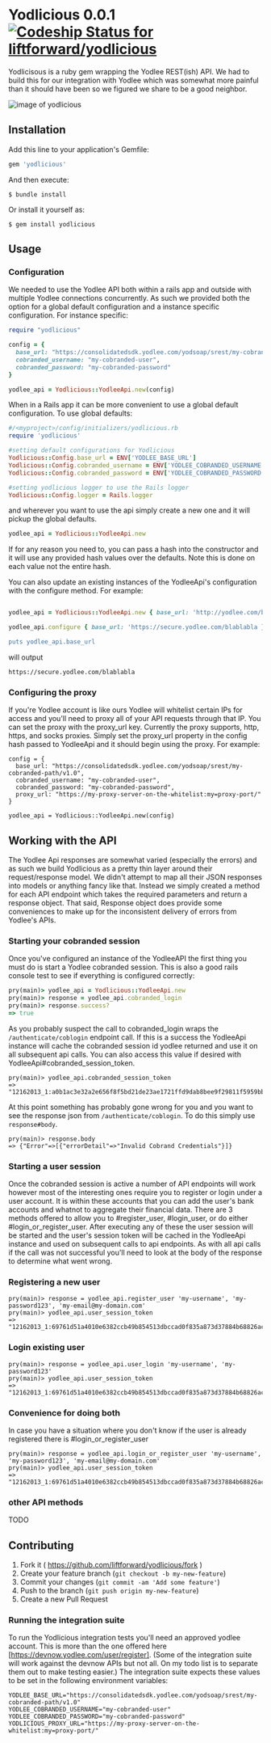 # Yodlicious 0.0.1 [ ![Codeship Status for liftforward/yodlicious](https://codeship.com/projects/71603f00-9393-0132-dcd0-1a9a253548c0/status?branch=master)](https://codeship.com/projects/62288)

Yodlicisous is a ruby gem wrapping the Yodlee REST(ish) API. We had to build this for our integration with Yodlee which was somewhat more painful than it should have been so we figured we share to be a good neighbor.

![image of yodlicious](https://github.com/liftforward/yodlicious/blob/master/yodlicious.png)

## Installation

Add this line to your application's Gemfile:

```ruby
gem 'yodlicious'
```

And then execute:

    $ bundle install

Or install it yourself as:

    $ gem install yodlicious

## Usage

### Configuration

We needed to use the Yodlee API both within a rails app and outside with multiple Yodlee connections concurrently. As such we provided both the option for a global default configuration and a instance specific configuration. For instance specific:

```ruby
require "yodlicious"

config = {
  base_url: "https://consolidatedsdk.yodlee.com/yodsoap/srest/my-cobranded-path/v1.0",
  cobranded_username: "my-cobranded-user",
  cobranded_password: "my-cobranded-password"
}

yodlee_api = Yodlicious::YodleeApi.new(config)

```
When in a Rails app it can be more convenient to use a global default configuration. To use global defaults:

```ruby
#/<myproject>/config/initializers/yodlicious.rb
require 'yodlicious'

#setting default configurations for Yodlicious
Yodlicious::Config.base_url = ENV['YODLEE_BASE_URL']
Yodlicious::Config.cobranded_username = ENV['YODLEE_COBRANDED_USERNAME']
Yodlicious::Config.cobranded_password = ENV['YODLEE_COBRANDED_PASSWORD']

#setting yodlicious logger to use the Rails logger
Yodlicious::Config.logger = Rails.logger
```
and wherever you want to use the api simply create a new one and it will pickup the global defaults. 

```ruby
yodlee_api = Yodlicious::YodleeApi.new
```
If for any reason you need to, you can pass a hash into the constructor and it will use any provided hash values over the defaults. Note this is done on each value not the entire hash.

You can also update an existing instances of the YodleeApi's configuration with the configure method. For example:

```ruby

yodlee_api = Yodlicious::YodleeApi.new { base_url: 'http://yodlee.com/blablabla' }

yodlee_api.configure { base_url: 'https://secure.yodlee.com/blablabla }

puts yodlee_api.base_url
```
will output

```
https://secure.yodlee.com/blablabla
```

### Configuring the proxy

If you're Yodlee account is like ours Yodlee will whitelist certain IPs for access and you'll need to proxy all of your API requests through that IP. You can set the proxy with the proxy_url key. Currently the proxy supports, http, https, and socks proxies. Simply set the proxy_url property in the config hash passed to YodleeApi and it should begin using the proxy. For example:

```
config = {
  base_url: "https://consolidatedsdk.yodlee.com/yodsoap/srest/my-cobranded-path/v1.0",
  cobranded_username: "my-cobranded-user",
  cobranded_password: "my-cobranded-password",
  proxy_url: "https://my-proxy-server-on-the-whitelist:my=proxy-port/"
}

yodlee_api = Yodlicious::YodleeApi.new(config)
```

## Working with the API

The Yodlee Api responses are somewhat varied (especially the errors) and as such we build Yodlicious as a pretty thin layer around their request/response model. We didn't attempt to map all their JSON responses into models or anything fancy like that. Instead we simply created a method for each API endpoint which takes the required parameters and return a response object. That said, Response object does provide some conveniences to make up for the inconsistent delivery of errors from Yodlee's APIs.

### Starting your cobranded session

Once you've configured an instance of the YodleeAPI the first thing you must do is start a Yodlee cobranded session. This is also a good rails console test to see if everything is configured correctly: 

```ruby
pry(main)> yodlee_api = Yodlicious::YodleeApi.new
pry(main)> response = yodlee_api.cobranded_login
pry(main)> response.success?
=> true
```
As you probably suspect the call to cobranded_login wraps the ```/authenticate/coblogin``` endpoint call. If this is a success the YodleeApi instance will cache the cobranded session id yodlee returned and use it on all subsequent api calls. You can also access this value if desired with YodleeApi#cobranded_session_token.

```
pry(main)> yodlee_api.cobranded_session_token
=> "12162013_1:a0b1ac3e32a2e656f8f5bd21de23ae1721ffd9dab8bee9f29811f5959bbf102f16c98354eba252bb030dc96e267bd2489a40562f18e09ee8ba9038d19280cc43"
```
At this point something has probably gone wrong for you and you want to see the response json from ```/authenticate/coblogin```. To do this simply use ```response#body```. 

```
pry(main)> response.body
=> {"Error"=>[{"errorDetail"=>"Invalid Cobrand Credentials"}]}
```

### Starting a user session

Once the cobranded session is active a number of API endpoints will work however most of the interesting ones require you to register or login under a user account. It is within these accounts that you can add the user's bank accounts and whatnot to aggregate their financial data. There are 3 methods offered to allow you to #register_user, #login_user, or do either #login_or_register_user. After executing any of these the user session will be started and the user's session token will be cached in the YodleeApi instance and used on subsequent calls to api endpoints. As with all api calls if the call was not successful you'll need to look at the body of the response to determine what went wrong. 

### Registering a new user

```
pry(main)> response = yodlee_api.register_user 'my-username', 'my-password123', 'my-email@my-domain.com'
pry(main)> yodlee_api.user_session_token
=> "12162013_1:69761d51a4010e6382ccb49b854513dbccad0f835a873d37884b68826acefaa5b8d41b634f4cc83d97d86e7df861f70860a4e4d8a3f08d5b5440eae504af5f19"
```

### Login existing user

```
pry(main)> response = yodlee_api.user_login 'my-username', 'my-password123'
pry(main)> yodlee_api.user_session_token
=> "12162013_1:69761d51a4010e6382ccb49b854513dbccad0f835a873d37884b68826acefaa5b8d41b634f4cc83d97d86e7df861f70860a4e4d8a3f08d5b5440eae504af5f19"
```

### Convenience for doing both

In case you have a situation where you don't know if the user is already registered there is #login_or_register_user

```
pry(main)> response = yodlee_api.login_or_register_user 'my-username', 'my-password123', 'my-email@my-domain.com'
pry(main)> yodlee_api.user_session_token
=> "12162013_1:69761d51a4010e6382ccb49b854513dbccad0f835a873d37884b68826acefaa5b8d41b634f4cc83d97d86e7df861f70860a4e4d8a3f08d5b5440eae504af5f19"
```
### other API methods

TODO

## Contributing

1. Fork it ( https://github.com/liftforward/yodlicious/fork )
2. Create your feature branch (`git checkout -b my-new-feature`)
3. Commit your changes (`git commit -am 'Add some feature'`)
4. Push to the branch (`git push origin my-new-feature`)
5. Create a new Pull Request

### Running the integration suite

To run the Yodlicious integration tests you'll need an approved yodlee account. This is more than the one offered here [https://devnow.yodlee.com/user/register]. (Some of the integration suite will work against the devnow APIs but not all. On my todo list is to separate them out to make testing easier.) The integration suite expects these values to be set in the following environment variables:

```
YODLEE_BASE_URL="https://consolidatedsdk.yodlee.com/yodsoap/srest/my-cobranded-path/v1.0"
YODLEE_COBRANDED_USERNAME="my-cobranded-user"
YODLEE_COBRANDED_PASSWORD="my-cobranded-password"
YODLICIOUS_PROXY_URL="https://my-proxy-server-on-the-whitelist:my=proxy-port/"
```

